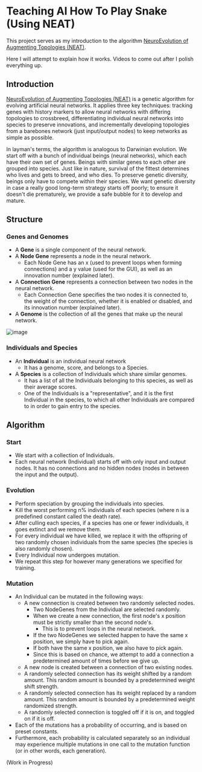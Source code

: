 # Teaching AI How To Play Snake (Using NEAT)

This project serves as my introduction to the algorithm [NeuroEvolution of Augmenting Topologies (NEAT)](https://nn.cs.utexas.edu/downloads/papers/stanley.ec02.pdf). 

Here I will attempt to explain how it works. Videos to come out after I polish everything up.

## Introduction

[NeuroEvolution of Augmenting Topologies (NEAT)](https://nn.cs.utexas.edu/downloads/papers/stanley.ec02.pdf) is a genetic algorithm for evolving artificial neural networks. It applies three key techniques: tracking genes with history markers to allow neural networks with differing topologies to crossbreed, differentiating individual neural networks into species to preserve innovations, and incrementally developing topologies from a barebones network (just input/output nodes) to keep networks as simple as possible.

In layman's terms, the algorithm is analogous to Darwinian evolution. We start off with a bunch of individual beings (neural networks), which each have their own set of genes. Beings with similar genes to each other are grouped into species. Just like in nature, survival of the fittest determines who lives and gets to breed, and who dies. To preserve genetic diversity, beings only have to compete within their species. We want genetic diversity in case a really good long-term strategy starts off poorly; to ensure it doesn't die prematurely, we provide a safe bubble for it to develop and mature.

## Structure
### Genes and Genomes
* A **Gene** is a single component of the neural network.
* A **Node Gene** represents a node in the neural network.
  * Each Node Gene has an x (used to prevent loops when forming connections) and a y value (used for the GUI), as well as an innovation number (explained later).
* A **Connection Gene** represents a connection between two nodes in the neural network.
  * Each Connection Gene specifies the two nodes it is connected to, the weight of the connection, whether it is enabled or disabled, and its innovation number (explained later).
* A **Genome** is the collection of all the genes that make up the neural network.

![image](https://github.com/CanadianCrafter/NEAT/assets/62266519/bbfc72fb-aee4-4f0a-96e4-9aff8d755c8a)

### Individuals and Species
* An **Individual** is an individual neural network
  * It has a genome, score, and belongs to a Species.
* A **Species** is a collection of Individuals which share similar genomes.
  * It has a list of all the Individuals belonging to this species, as well as their average scores.
  * One of the Individuals is a "representative", and it is the first Individual in the species, to which all other Individuals are compared to in order to gain entry to the species.
 

## Algorithm
### Start
* We start with a collection of Individuals.
* Each neural network (Individual) starts off with only input and output nodes. It has no connections and no hidden nodes (nodes in between the input and the output).
### Evolution
* Perform speciation by grouping the individuals into species.
* Kill the worst performing n% individuals of each species (where n is a predefined constant called the death rate).
* After culling each species, if a species has one or fewer individuals, it goes extinct and we remove them.
* For every individual we have killed, we replace it with the offspring of two randomly chosen individuals from the same species (the species is also randomly chosen).
* Every Individual now undergoes mutation.
* We repeat this step for however many generations we specified for training.
### Mutation
* An Individual can be mutated in the following ways:
  * A new connection is created between two randomly selected nodes.
    * Two NodeGenes from the Individual are selected randomly.
    * When we create a new connection, the first node's x position must be strictly smaller than the second node's.
      * This is to prevent loops in the neural network.
    * If the two NodeGenes we selected happen to have the same x position, we simply have to pick again.
    * If both have the same x position, we also have to pick again.
    * Since this is based on chance, we attempt to add a connection a predetermined amount of times before we give up.
  * A new node is created between a connection of two existing nodes.
  * A randomly selected connection has its weight shifted by a random amount. This random amount is bounded by a predetermined weight shift strength.
  * A randomly selected connection has its weight replaced by a random amount. This random amount is bounded by a predetermined weight randomized strength.
  * A randomly selected connection is toggled off if it is on, and toggled on if it is off. 
* Each of the mutations has a probability of occurring, and is based on preset constants.
* Furthermore, each probability is calculated separately so an individual may experience multiple mutations in one call to the mutation function (or in other words, each generation).

(Work in Progress)

